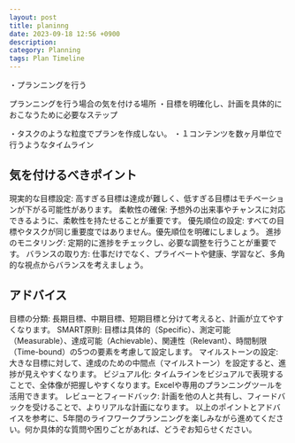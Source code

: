 ```yaml
---
layout: post
title: planinng
date: 2023-09-18 12:56 +0900
description: 
category: Planning
tags: Plan Timeline 
---
```


・プランニングを行う

プランニングを行う場合の気を付ける場所
・目標を明確化し、計画を具体的におこなうために必要なステップ

・タスクのような粒度でプランを作成しない。
・１コンテンツを数ヶ月単位で行うようなタイムライン

## 気を付けるべきポイント

現実的な目標設定: 高すぎる目標は達成が難しく、低すぎる目標はモチベーションが下がる可能性があります。
柔軟性の確保: 予想外の出来事やチャンスに対応できるように、柔軟性を持たせることが重要です。
優先順位の設定: すべての目標やタスクが同じ重要度ではありません。優先順位を明確にしましょう。
進捗のモニタリング: 定期的に進捗をチェックし、必要な調整を行うことが重要です。
バランスの取り方: 仕事だけでなく、プライベートや健康、学習など、多角的な視点からバランスを考えましょう。

## アドバイス

目標の分類: 長期目標、中期目標、短期目標と分けて考えると、計画が立てやすくなります。
SMART原則: 目標は具体的（Specific）、測定可能（Measurable）、達成可能（Achievable）、関連性（Relevant）、時間制限（Time-bound）の5つの要素を考慮して設定します。
マイルストーンの設定: 大きな目標に対して、達成のための中間点（マイルストーン）を設定すると、進捗が見えやすくなります。
ビジュアル化: タイムラインをビジュアルで表現することで、全体像が把握しやすくなります。Excelや専用のプランニングツールを活用できます。
レビューとフィードバック: 計画を他の人と共有し、フィードバックを受けることで、よりリアルな計画になります。
以上のポイントとアドバイスを参考に、5年間のライフワークプランニングを楽しみながら進めてください。何か具体的な質問や困りごとがあれば、どうぞお知らせください。



